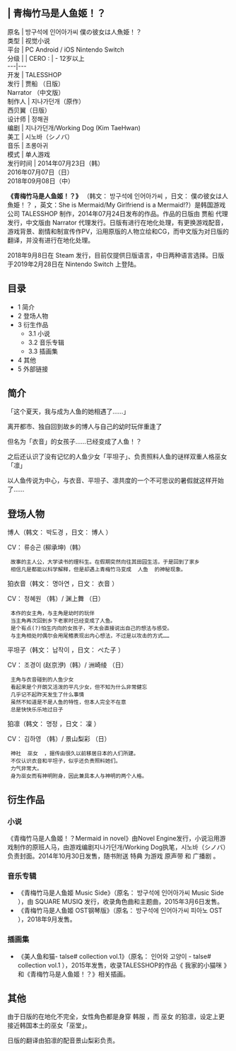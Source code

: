 |  青梅竹马是人鱼姬！？  
---  
原名  |  방구석에 인어아가씨  僕の彼女は人魚姫！？   
类型  |  视觉小说   
平台  |  PC  Android  /  iOS  Nintendo Switch   
分级  |  |  CERO  :  |  \- 12岁以上   
---|---  
开发  |  TALESSHOP   
发行  |  贾船  （日版）   
Narrator  （中文版）  
制作人  |  지나가던개（原作）   
西贝翼（日版）  
设计师  |  정해권   
编剧  |  지나가던개/Working Dog (Kim TaeHwan)   
美工  |  시노바（シノバ）   
音乐  |  초롱아귀   
模式  |  单人游戏   
发行时间  |  2014年07月23日（韩）   
2016年07月07日（日）  
2018年09月08日（中）  
  
**《青梅竹马是人鱼姬！？》** （韩文：  방구석에 인어아가씨  ，日文：  僕の彼女は人魚姫！？  ，英文：She is Mermaid/My
Girlfriend is a Mermaid!?）是韩国游戏公司  TALESSHOP  制作，2014年07月24日发布的作品。作品的日版由  贾船
代理发行，中文版由  Narrator
代理发行。日版有进行在地化处理，有更换游戏配音，游戏背景、剧情和制宣传作PV，沿用原版的人物立绘和CG，而中文版为对日版的翻译，并没有进行在地化处理。

2018年9月8日在  Steam  发行，目前仅提供日版语言，中日两种语言选择。日版于2019年2月28日在  Nintendo Switch  上登陆。

##  目录

  * 1  简介 
  * 2  登场人物 
  * 3  衍生作品 
    * 3.1  小说 
    * 3.2  音乐专辑 
    * 3.3  插画集 
  * 4  其他 
  * 5  外部链接 

##  简介

「这个夏天，我与成为人鱼的她相遇了……」

离开都市、独自回到故乡的博人与自己的幼时玩伴重逢了

但名为「衣音」的女孩子……已经变成了人鱼！？

之后还认识了没有记忆的人鱼少女「平坦子」、负责照料人鱼的谜样双重人格巫女「凛」

以人鱼传说为中心，与衣音、平坦子、凛共度的一个不可思议的暑假就这样开始了……

##  登场人物

博人（韩文：  박도경  ，日文：  博人  ）

CV：  류승곤  (柳承坤)（韩）

     故事的主人公，大学读书的理科生。在假期突然向往其田园生活，于是回到了家乡 
     相信凡是都能以科学解释，但是却遇上青梅竹马变成  人鱼  的神秘现象。 

狛衣音（韩文：  명아연  ，日文：  衣音  ）

CV：  정혜원  （韩）/  渊上舞  （日）

     本作的女主角，与主角是幼时的玩伴 
     当主角再次回到乡下老家时已经变成了人鱼。 
     是个有点(?)怕生内向的女孩子，不太会直接说出自己的想法与感受。 
     与主角相处时偶尔会用尾鳍表现出内心想法，不过是以攻击的方式…… 

平坦子（韩文：  납작이  ，日文：  ぺた子  ）

CV：  조경이  (赵京洢)（韩）/  洲崎绫  （日）

     主角与衣音碰到的人鱼少女 
     看起来是个开朗又活泼的平凡少女，但不知为什么非常健忘 
     几乎记不起昨天发生了什么事情 
     虽然不知道是不是人鱼的特性，但本人完全不在意 
     总是快快乐乐地过日子 

狛凛（韩文：  명정  ，日文：  凜  ）

CV：  김하영  （韩）/  景山梨彩  （日）

     神社  巫女  ，据传由很久以前移居日本的人们所建。 
     不仅认识衣音和平坦子，似乎还负责照料她们。 
     力气非常大。 
     身为巫女而有神明附身，因此兼具本人与神明的两个人格。 

##  衍生作品

###  小说

《青梅竹马是人鱼姬！？Mermaid in novel》由Novel Engine发行，小说沿用游戏制作的原班人马，由游戏编剧지나가던개/Working
Dog执笔，시노바（シノバ）负责封面。2014年10月30日发售，随书附送  特典  为游戏  原声带  和  广播剧  。

###  音乐专辑

  * 《青梅竹马是人鱼姬 Music Side》（原名：  방구석에 인어아가씨 Music Side  ），由  SQUARE MUSIQ  发行，收录角色曲和主题曲，2015年3月6日发售。 
  * 《青梅竹马是人鱼姬 OST钢琴版》（原名：  방구석에 인어아가씨 피아노 OST  ），2018年9月发售。 

###  插画集

  * 《美人鱼和猫- talse# collection vol.1》（原名：  인어와 고양이 - talse# collection vol.1  ），2015年发售，收录TALESSHOP的作品《  我家的小猫咪  》和《青梅竹马是人鱼姬！？》相关插画。 

##  其他

由于日版的在地化不完全，女性角色都是身穿  韩服  ，而  巫女  的狛凛，设定上更接近韩国本土的巫女「巫堂」。

日版的翻译由狛凛的配音景山梨彩负责。